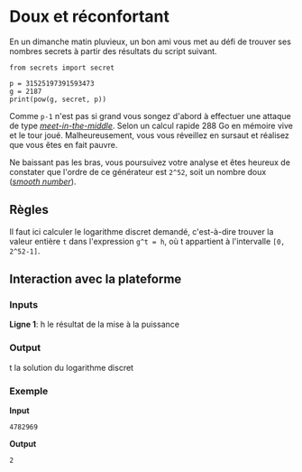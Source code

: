 # Doux et réconfortant
En un dimanche matin pluvieux, un bon ami vous met au défi de trouver ses nombres secrets à partir des résultats du script suivant.

```
from secrets import secret

p = 31525197391593473
g = 2187
print(pow(g, secret, p))
```

Comme `p-1` n'est pas si grand vous songez d'abord à effectuer une attaque de type [_meet-in-the-middle_](https://en.wikipedia.org/wiki/Meet-in-the-middle_attack). Selon un calcul rapide 288 Go en mémoire vive et le tour joué. Malheureusement, vous vous réveillez en sursaut et réalisez que vous êtes en fait pauvre.

Ne baissant pas les bras, vous poursuivez votre analyse et êtes heureux de constater que l'ordre de ce générateur est `2^52`, soit un nombre doux ([_smooth number_](https://en.wikipedia.org/wiki/Smooth_number)).

## Règles
Il faut ici calculer le logarithme discret demandé, c'est-à-dire trouver la valeur entière `t` dans l'expression `g^t = h`, où t appartient à l'intervalle `[0, 2^52-1]`.

## Interaction avec la plateforme
### Inputs
**Ligne 1**: h le résultat de la mise à la puissance

### Output
t la solution du logarithme discret

### Exemple
**Input**
```
4782969
```
**Output**
```
2
```
